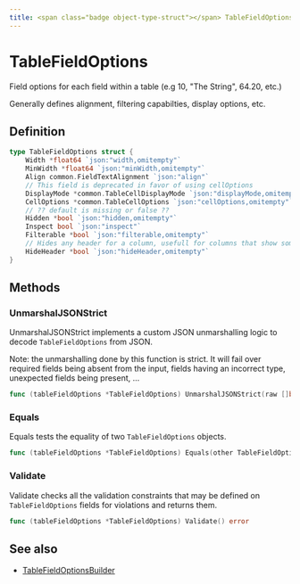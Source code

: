 ```yaml
---
title: <span class="badge object-type-struct"></span> TableFieldOptions
---
```

# <span class="badge object-type-struct"></span> TableFieldOptions

Field options for each field within a table (e.g 10, "The String", 64.20, etc.)

Generally defines alignment, filtering capabilties, display options, etc.

## Definition

```go
type TableFieldOptions struct {
    Width *float64 `json:"width,omitempty"`
    MinWidth *float64 `json:"minWidth,omitempty"`
    Align common.FieldTextAlignment `json:"align"`
    // This field is deprecated in favor of using cellOptions
    DisplayMode *common.TableCellDisplayMode `json:"displayMode,omitempty"`
    CellOptions *common.TableCellOptions `json:"cellOptions,omitempty"`
    // ?? default is missing or false ??
    Hidden *bool `json:"hidden,omitempty"`
    Inspect bool `json:"inspect"`
    Filterable *bool `json:"filterable,omitempty"`
    // Hides any header for a column, usefull for columns that show some static content or buttons.
    HideHeader *bool `json:"hideHeader,omitempty"`
}
```
## Methods

### <span class="badge object-method"></span> UnmarshalJSONStrict

UnmarshalJSONStrict implements a custom JSON unmarshalling logic to decode `TableFieldOptions` from JSON.

Note: the unmarshalling done by this function is strict. It will fail over required fields being absent from the input, fields having an incorrect type, unexpected fields being present, …

```go
func (tableFieldOptions *TableFieldOptions) UnmarshalJSONStrict(raw []byte) error
```

### <span class="badge object-method"></span> Equals

Equals tests the equality of two `TableFieldOptions` objects.

```go
func (tableFieldOptions *TableFieldOptions) Equals(other TableFieldOptions) bool
```

### <span class="badge object-method"></span> Validate

Validate checks all the validation constraints that may be defined on `TableFieldOptions` fields for violations and returns them.

```go
func (tableFieldOptions *TableFieldOptions) Validate() error
```

## See also

 * <span class="badge builder"></span> [TableFieldOptionsBuilder](./builder-TableFieldOptionsBuilder.md)
